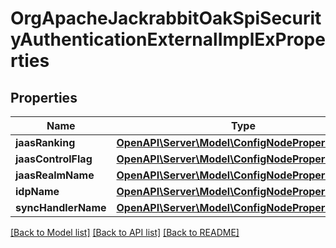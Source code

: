 # OrgApacheJackrabbitOakSpiSecurityAuthenticationExternalImplExProperties

## Properties
Name | Type | Description | Notes
------------ | ------------- | ------------- | -------------
**jaasRanking** | [**OpenAPI\Server\Model\ConfigNodePropertyInteger**](ConfigNodePropertyInteger.md) |  | [optional] 
**jaasControlFlag** | [**OpenAPI\Server\Model\ConfigNodePropertyString**](ConfigNodePropertyString.md) |  | [optional] 
**jaasRealmName** | [**OpenAPI\Server\Model\ConfigNodePropertyString**](ConfigNodePropertyString.md) |  | [optional] 
**idpName** | [**OpenAPI\Server\Model\ConfigNodePropertyString**](ConfigNodePropertyString.md) |  | [optional] 
**syncHandlerName** | [**OpenAPI\Server\Model\ConfigNodePropertyString**](ConfigNodePropertyString.md) |  | [optional] 

[[Back to Model list]](../README.md#documentation-for-models) [[Back to API list]](../README.md#documentation-for-api-endpoints) [[Back to README]](../README.md)


